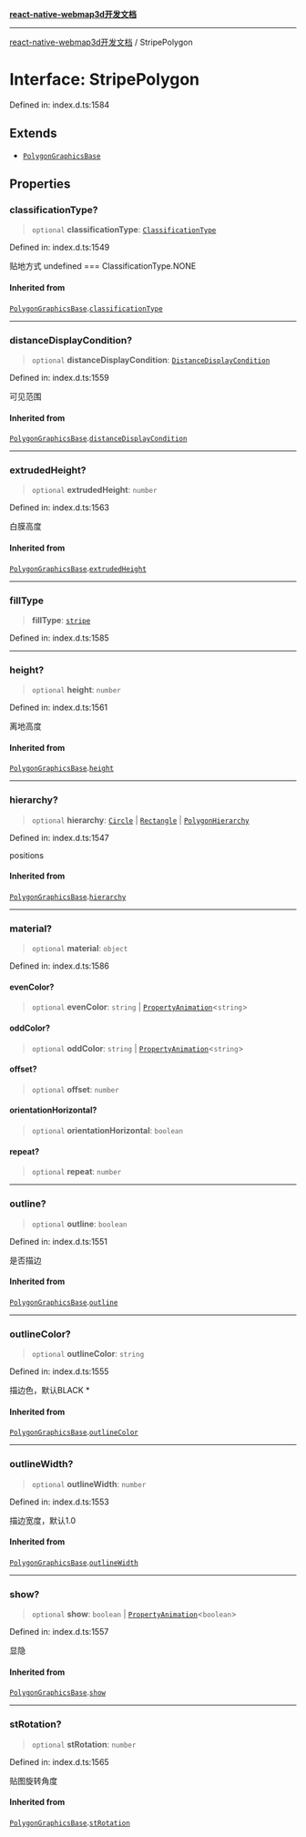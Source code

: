 [**react-native-webmap3d开发文档**](../README.md)

***

[react-native-webmap3d开发文档](../globals.md) / StripePolygon

# Interface: StripePolygon

Defined in: index.d.ts:1584

## Extends

- [`PolygonGraphicsBase`](PolygonGraphicsBase.md)

## Properties

### classificationType?

> `optional` **classificationType**: [`ClassificationType`](../enumerations/ClassificationType.md)

Defined in: index.d.ts:1549

贴地方式 undefined === ClassificationType.NONE

#### Inherited from

[`PolygonGraphicsBase`](PolygonGraphicsBase.md).[`classificationType`](PolygonGraphicsBase.md#classificationtype)

***

### distanceDisplayCondition?

> `optional` **distanceDisplayCondition**: [`DistanceDisplayCondition`](DistanceDisplayCondition.md)

Defined in: index.d.ts:1559

可见范围

#### Inherited from

[`PolygonGraphicsBase`](PolygonGraphicsBase.md).[`distanceDisplayCondition`](PolygonGraphicsBase.md#distancedisplaycondition)

***

### extrudedHeight?

> `optional` **extrudedHeight**: `number`

Defined in: index.d.ts:1563

白膜高度

#### Inherited from

[`PolygonGraphicsBase`](PolygonGraphicsBase.md).[`extrudedHeight`](PolygonGraphicsBase.md#extrudedheight)

***

### fillType

> **fillType**: [`stripe`](../enumerations/FillType.md#stripe)

Defined in: index.d.ts:1585

***

### height?

> `optional` **height**: `number`

Defined in: index.d.ts:1561

离地高度

#### Inherited from

[`PolygonGraphicsBase`](PolygonGraphicsBase.md).[`height`](PolygonGraphicsBase.md#height)

***

### hierarchy?

> `optional` **hierarchy**: [`Circle`](Circle.md) \| [`Rectangle`](Rectangle.md) \| [`PolygonHierarchy`](PolygonHierarchy.md)

Defined in: index.d.ts:1547

positions

#### Inherited from

[`PolygonGraphicsBase`](PolygonGraphicsBase.md).[`hierarchy`](PolygonGraphicsBase.md#hierarchy)

***

### material?

> `optional` **material**: `object`

Defined in: index.d.ts:1586

#### evenColor?

> `optional` **evenColor**: `string` \| [`PropertyAnimation`](PropertyAnimation.md)\<`string`\>

#### oddColor?

> `optional` **oddColor**: `string` \| [`PropertyAnimation`](PropertyAnimation.md)\<`string`\>

#### offset?

> `optional` **offset**: `number`

#### orientationHorizontal?

> `optional` **orientationHorizontal**: `boolean`

#### repeat?

> `optional` **repeat**: `number`

***

### outline?

> `optional` **outline**: `boolean`

Defined in: index.d.ts:1551

是否描边

#### Inherited from

[`PolygonGraphicsBase`](PolygonGraphicsBase.md).[`outline`](PolygonGraphicsBase.md#outline)

***

### outlineColor?

> `optional` **outlineColor**: `string`

Defined in: index.d.ts:1555

描边色，默认BLACK	*

#### Inherited from

[`PolygonGraphicsBase`](PolygonGraphicsBase.md).[`outlineColor`](PolygonGraphicsBase.md#outlinecolor)

***

### outlineWidth?

> `optional` **outlineWidth**: `number`

Defined in: index.d.ts:1553

描边宽度，默认1.0

#### Inherited from

[`PolygonGraphicsBase`](PolygonGraphicsBase.md).[`outlineWidth`](PolygonGraphicsBase.md#outlinewidth)

***

### show?

> `optional` **show**: `boolean` \| [`PropertyAnimation`](PropertyAnimation.md)\<`boolean`\>

Defined in: index.d.ts:1557

显隐

#### Inherited from

[`PolygonGraphicsBase`](PolygonGraphicsBase.md).[`show`](PolygonGraphicsBase.md#show)

***

### stRotation?

> `optional` **stRotation**: `number`

Defined in: index.d.ts:1565

贴图旋转角度

#### Inherited from

[`PolygonGraphicsBase`](PolygonGraphicsBase.md).[`stRotation`](PolygonGraphicsBase.md#strotation)
